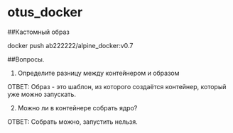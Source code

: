 # otus_docker

##Кастомный образ

docker push ab222222/alpine_docker:v0.7

##Вопросы.

1. Определите разницу между контейнером и образом

ОТВЕТ: Образ - это шаблон, из которого создаётся контейнер, который уже можно запускать.

2. Можно ли в контейнере собрать ядро?

ОТВЕТ: Собрать можно, запустить нельзя.


